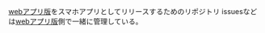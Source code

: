 [webアプリ版](https://github.com/kuniatsu/whipLash)をスマホアプリとしてリリースするためのリポジトリ
issuesなどは[webアプリ版](https://github.com/kuniatsu/whipLash)側で一緒に管理している。
